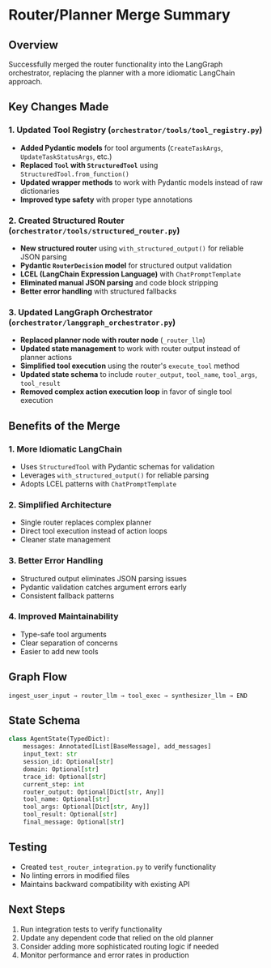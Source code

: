 # Router/Planner Merge Summary

## Overview
Successfully merged the router functionality into the LangGraph orchestrator, replacing the planner with a more idiomatic LangChain approach.

## Key Changes Made

### 1. Updated Tool Registry (`orchestrator/tools/tool_registry.py`)
- **Added Pydantic models** for tool arguments (`CreateTaskArgs`, `UpdateTaskStatusArgs`, etc.)
- **Replaced `Tool` with `StructuredTool`** using `StructuredTool.from_function()`
- **Updated wrapper methods** to work with Pydantic models instead of raw dictionaries
- **Improved type safety** with proper type annotations

### 2. Created Structured Router (`orchestrator/tools/structured_router.py`)
- **New structured router** using `with_structured_output()` for reliable JSON parsing
- **Pydantic `RouterDecision` model** for structured output validation
- **LCEL (LangChain Expression Language)** with `ChatPromptTemplate`
- **Eliminated manual JSON parsing** and code block stripping
- **Better error handling** with structured fallbacks

### 3. Updated LangGraph Orchestrator (`orchestrator/langgraph_orchestrator.py`)
- **Replaced planner node with router node** (`_router_llm`)
- **Updated state management** to work with router output instead of planner actions
- **Simplified tool execution** using the router's `execute_tool` method
- **Updated state schema** to include `router_output`, `tool_name`, `tool_args`, `tool_result`
- **Removed complex action execution loop** in favor of single tool execution

## Benefits of the Merge

### 1. **More Idiomatic LangChain**
- Uses `StructuredTool` with Pydantic schemas for validation
- Leverages `with_structured_output()` for reliable parsing
- Adopts LCEL patterns with `ChatPromptTemplate`

### 2. **Simplified Architecture**
- Single router replaces complex planner
- Direct tool execution instead of action loops
- Cleaner state management

### 3. **Better Error Handling**
- Structured output eliminates JSON parsing issues
- Pydantic validation catches argument errors early
- Consistent fallback patterns

### 4. **Improved Maintainability**
- Type-safe tool arguments
- Clear separation of concerns
- Easier to add new tools

## Graph Flow
```
ingest_user_input → router_llm → tool_exec → synthesizer_llm → END
```

## State Schema
```python
class AgentState(TypedDict):
    messages: Annotated[List[BaseMessage], add_messages]
    input_text: str
    session_id: Optional[str]
    domain: Optional[str]
    trace_id: Optional[str]
    current_step: int
    router_output: Optional[Dict[str, Any]]
    tool_name: Optional[str]
    tool_args: Optional[Dict[str, Any]]
    tool_result: Optional[str]
    final_message: Optional[str]
```

## Testing
- Created `test_router_integration.py` to verify functionality
- No linting errors in modified files
- Maintains backward compatibility with existing API

## Next Steps
1. Run integration tests to verify functionality
2. Update any dependent code that relied on the old planner
3. Consider adding more sophisticated routing logic if needed
4. Monitor performance and error rates in production
